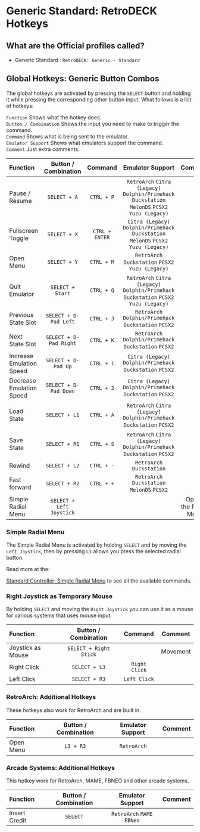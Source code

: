 # Generic Standard: RetroDECK Hotkeys

## What are the Official profiles called?

- Generic Standard : `RetroDECK: Generic - Standard`


## Global Hotkeys: Generic Button Combos

The global hotkeys are activated by pressing the `SELECT`  button and holding it while pressing the corresponding other button input.
What follows is a list of hotkeys:

`Function` Shows what the hotkey does. <br>
`Button / Combination` Shows the input you need to make to trigger the command. <br>
`Command` Shows what is being sent to the emulator. <br>
`Emulator Support` Shows what emulators support the command. <br>
`Comment` Just extra comments. <br>


| Function                 | Button / Combination|  Command      | Emulator Support     |    Comment |
| :---                    | :---:               | :---:                 |       :---:          |  :---:     |
| Pause / Resume      |   `SELECT + A`          |   `CTRL + P`          | `RetroArch` `Citra (Legacy)` `Dolphin/Primehack` `Duckstation` `MelonDS` `PCSX2`  `Yuzu (Legacy)`    |            |
| Fullscreen Toggle      |   `SELECT + X`          |   `CTRL + ENTER`      | `Citra (Legacy)` `Dolphin/Primehack` `Duckstation` `MelonDS` `PCSX2`  `Yuzu (Legacy)`             |            |   |
| Open Menu               |  `SELECT + Y`         |   `CTRL + M`          | `RetroArch` `Duckstation` `PCSX2`  `Yuzu (Legacy)`                                        |            |   |
| Quit Emulator           |  `SELECT + Start`       |   `CTRL + Q`          |`RetroArch` `Citra (Legacy)` `Dolphin/Primehack` `Duckstation` `PCSX2`   `Yuzu (Legacy)`          |            |   |
| Previous State Slot     |  `SELECT + D-Pad Left`  |   `CTRL + J`          | `RetroArch` `Dolphin/Primehack` `Duckstation` `PCSX2`                          |            |   |
| Next State Slot         |  `SELECT + D-Pad Right` |   `CTRL + K`          | `RetroArch` `Dolphin/Primehack` `Duckstation` `PCSX2`                          |            |   |
| Increase Emulation Speed     |  `SELECT + D-Pad Up`  |   `CTRL + 1`          | `Citra (Legacy)` `Dolphin/Primehack` `Duckstation` `PCSX2`                           |            |   |
| Decrease Emulation Speed         |  `SELECT + D-Pad Down` |   `CTRL + 2`          | `Citra (Legacy)` `Dolphin/Primehack` `Duckstation` `PCSX2`                      |            |   |
| Load State              |  `SELECT + L1`          |   `CTRL + A`          | `RetroArch` `Citra (Legacy)` `Dolphin/Primehack` `Duckstation` `PCSX2`                  |            |   |
| Save State              |  `SELECT + R1`          |   `CTRL + S`          | `RetroArch` `Citra (Legacy)` `Dolphin/Primehack` `Duckstation` `PCSX2`                  |            |   |
| Rewind                  |  `SELECT + L2`          |   `CTRL + -`          | `RetroArch` `Duckstation`                                                      |            |   |
| Fast forward            |  `SELECT + R2`          |   `CTRL + +`          |  `RetroArch` `Duckstation` `MelonDS` `PCSX2`                                   |            |   |
| Simple Radial Menu      |  `SELECT + Left Joystick`    |                                                                                                   |            |       Opens the Radial Menu  |

### Simple Radial Menu

The Simple Radial Menu is activated by holding `SELECT` and by moving the `Left Joystick`, then by pressing `L3` allows you press the selected radial button.

Read more at the:

[Standard Controller: Simple Radial Menu](radial-simple.md) to see all the available commands.


### Right Joystick as Temporary Mouse

By holding `SELECT` and moving the `Right Joystick` you can use it as a mouse for various systems that uses mouse input.

| Function                 | Button / Combination| Command      | Comment     |
| :---                    | :---:               | :---:                 |       :---:          |
| Joystick as Mouse        |  `SELECT + Right Stick`           |            |   Movement  |
| Right Click        |  `SELECT + L3`          |   `Right Click`               |     |
| Left Click        |  `SELECT + R3`           |   `Left Click`            |     |

### RetroArch: Additional Hotkeys

These hotkeys also work for RetroArch and are built in.

| Function                 | Button / Combination     | Emulator Support     |    Comment |
| :---                    | :---:                    |       :---:          |  :---:     |
| Open Menu               |  `L3 + R3`               |      `RetroArch`     |            |

### Arcade Systems: Additional Hotkeys

This hotkey work for RetroArch, MAME, FBNEO and other arcade systems.

| Function                 | Button / Combination     | Emulator Support     |    Comment |
| :---                    | :---:                    |       :---:          |  :---:     |
| Insert Credit           |  `SELECT`                |     `RetroArch`  `MAME` `FBNeo`     |            |

